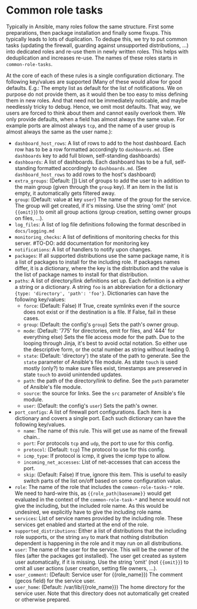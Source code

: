 # Common role tasks

Typically in Ansible, many roles follow the same structure. First some
preparations, then package installation and finally some fixups. This typically
leads to lots of duplication. To dedupe this, we try to put common tasks
(updating the firewall, guarding against unsupported distributions, ...) into
dedicated roles and re-use them in newly written roles. This helps with
deduplication and increases re-use. The names of these roles starts in
`common-role-tasks`.

At the core of each of these rules is a single configuration dictionary. The
following key/values are supported (Many of these would allow for good
defaults. E.g.: The empty list as default for the list of notifications. We on
purpose do not provide them, as it would then be too easy to miss defining them
in new roles. And that need not be immediately noticable, and maybe needlessly
tricky to debug. Hence, we omit most defaults. That way, we users are forced to
think about them and cannot easily overlook them. We only provide defaults, when
a field has almost always the same value. For example ports are almost always
`tcp`, and the name of a user group is almost always the same as the user
name.):
* `dashboard_host_rows`: A list of rows to add to the host dashboard. Each row
  has to be a row formatted accordingly to `dashboards.md`. (See `dashboards`
  key to add full blown, self-standing dashboards)
* `dashboards`: A list of dashboards. Each dashboard has to be a full,
  self-standing formatted accordingly to `dashboards.md`. (See
  `dashboard_host_rows` to add rows to the host's dashboard)
* `extra_groups`: (Default: []) List of groups to add the user to in addition to
  the main group (given through the `group` key). If an item in the list is
  empty, it automatically gets filtered away.
* `group`: (Default: value at key `user`) The name of the group for the
  service. The group will get created, if it's missing. Use the string 'omit'
  (not `{{omit}}`) to omit all group actions (group creation, setting owner
  groups on files, ...).
* `log_files`: A list of log file definitions following the format
  described in `docs/logging.md`
* `monitoring_checks`: A list of definitions of monitoring checks for
  this server.
#TO-DO: add documentation for monitoring key
* `notifications`: A list of handlers to notify upon changes.
* `packages`: If all supported distributions use the same package
  name, it is a list of packages to install for the including role. If
  packages names differ, it is a dictionary, where the key is the
  distribution and the value is the list of package names to install
  for that distribution.
* `paths`: A list of directory/link definitions set up. Each definition is a
  either a string or a dictionary. A string `foo` is an abbreviation for a
  dictionary `{type: 'directory', 'path': 'foo'}`. Dictionaries can have the
  following key/values:
  * `force`: (Default: False) If True, create symlinks even if the
    source does not exist or if the destination is a file. If False,
    fail in these cases.
  * `group`: (Default: the config's `group`) Sets the path's owner group.
  * `mode`: (Default: '775' for directories, omit for files, and '444'
    for everything else) Sets the file access mode for the path. Due
    to the looping through Jinja, it's best to avoid octal
    notation. So either use the descriptive form, or the octal number
    as string without leading 0.
  * `state`: (Default: 'directory') the state of the path to generate. See the
    `state` parameter of Ansible's file module. As state `touch` is used mostly
    (only?) to make sure files exist, timestamps are preserved in state `touch`
    to avoid unintended updates.
  * `path`: the path of the directory/link to define. See the `path` parameter
    of Ansible's file module.
  * `source`: the source for links. See the `src` parameter of Ansible's file
    module.
  * `user`: (Default: the config's `user`) Sets the path's owner.
* `port_configs`: A list of firewall port configurations. Each item is a
  dictionary and covers a single port. Each such dictionary can have the
  following key/values.
  * `name`: The name of this rule. This will get use as name of the firewall
    chain..
  * `port`: For protocols `tcp` and `udp`, the port to use for this config.
  * `protocol`: (Default: `tcp`) The protocol to use for this config.
  * `icmp_type`: If protocol is icmp, it gives the icmp type to allow.
  * `incoming_net_accesses`: List of net-accesses that can access the port.
  * `skip`: (Default: False) If true, ignore this item. This is useful to easily
    switch parts of the list on/off based on some configuration value.
* `role`: The name of the role that includes the `common-role-tasks-*` role. We
  need to hard-wire this, as `{{role_path|basename}}` would get evaluated in the
  context of the `common-role-task-*` and hence would not give the including,
  but the included role name. As this would be undesired, we explicitly have to
  give the including role name.
* `services`: List of service names provided by the including role. These
  services get enabled and started at the end of the role.
* `supported_distributions`: Either a list of distributions that the including
  role supports, or the string `any` to mark that nothing distribution dependent
  is happening in the role and it may run on all distributions.
* `user`: The name of the user for the service. This will be the owner of the
  files (after the packages got installed). The user get created as system user
  automatically, if it is missing. Use the string 'omit' (not `{{omit}}`) to
  omit all user actions (user creation, setting file owners, ...).
* `user_comment`: (Default: Service user for {{role_name}}) The
  comment (gecos field) for the service user.
* `user_home`: (Default: /var/lib/{{role_name}}) The home directory for the
  service user. Note that this directory does not automatically get created or
  otherwise prepared.
